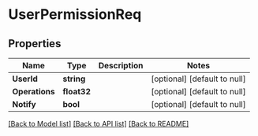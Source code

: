 # UserPermissionReq

## Properties
Name | Type | Description | Notes
------------ | ------------- | ------------- | -------------
**UserId** | **string** |  | [optional] [default to null]
**Operations** | **float32** |  | [optional] [default to null]
**Notify** | **bool** |  | [optional] [default to null]

[[Back to Model list]](../README.md#documentation-for-models) [[Back to API list]](../README.md#documentation-for-api-endpoints) [[Back to README]](../README.md)


